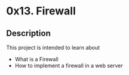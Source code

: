 # 0x13. Firewall

## Description

This project is intended to learn about
+ What is a Firewall
+ How to implement a firewall in a web server
